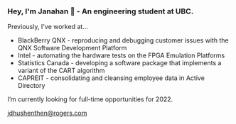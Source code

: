 ### Hey, I'm Janahan 👋 - An engineering student at UBC.

Previously, I've worked at...

- BlackBerry QNX - reproducing and debugging customer issues with the QNX Software Development Platform
- Intel - automating the hardware tests on the FPGA Emulation Platforms
- Statistics Canada - developing a software package that implements a variant of the CART algorithm
- CAPREIT - consolidating and cleansing employee data in Active Directory

I’m currently looking for full-time opportunities for 2022.

<jdhushenthen@rogers.com>
